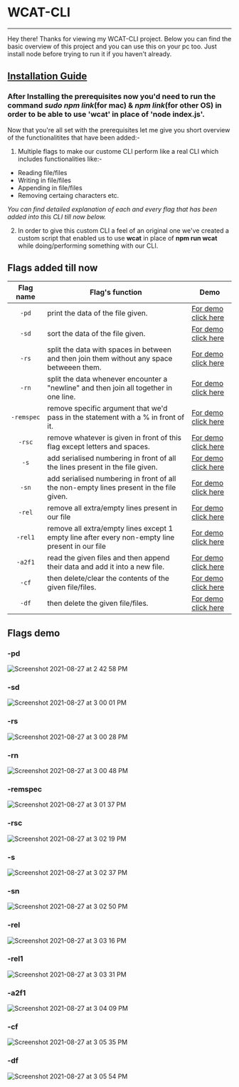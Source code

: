 # WCAT-CLI
----------

Hey there!
Thanks for viewing my WCAT-CLI project. Below you can find the basic overview of this project and you can use this on your pc too.
Just install node before trying to run it if you haven't already.

## [Installation Guide](https://docs.npmjs.com/downloading-and-installing-node-js-and-npm)
### After Installing the prerequisites now you'd need to run the command _sudo npm link_(for mac) & _npm link_(for other OS) in order to be able to use 'wcat' in place of 'node index.js'.

Now that you're all set with the prerequisites let me give you short overview of the functionalitites that have been added:-

1. Multiple flags to make our custome CLI perform like a real CLI which includes functionalities like:-
* Reading file/files
* Writing in file/files
* Appending in file/files
* Removing certaing characters
etc.

*_You can find detailed explanation of each and every flag that has been added into this CLI till now below._*


2. In order to give this custom CLI a feel of an original one we've created a custom script that enabled us to use **wcat** in place of **npm run wcat** while doing/performing something with our CLI.



## Flags added till now

Flag name | Flag's function | Demo
:---: | --- | ---
`-pd` | print the data of the file given. | [For demo click here](https://github.com/PIYUSH-01/WCAT-CLI/blob/main/README.md/#-pd)
`-sd` | sort the data of the file given. | [For demo click here](https://github.com/PIYUSH-01/WCAT-CLI/blob/main/README.md/#-sd)
`-rs` | split the data with spaces in between and then join them without any space betweeen them. | [For demo click here](https://github.com/PIYUSH-01/WCAT-CLI/blob/main/README.md/#-rs)
`-rn` | split the data whenever encounter a "newline" and then join all together in one line. | [For demo click here](https://github.com/PIYUSH-01/WCAT-CLI/blob/main/README.md/#-rn)
`-remspec` | remove specific argument that we'd pass in the statement with a % in front of it. | [For demo click here](https://github.com/PIYUSH-01/WCAT-CLI/blob/main/README.md/#-remspec)
`-rsc` | remove whatever is given in front of this flag except letters and spaces. | [For demo click here](https://github.com/PIYUSH-01/WCAT-CLI/blob/main/README.md/#-rsc)
`-s` | add serialised numbering in front of all the lines present in the file given. | [For demo click here](https://github.com/PIYUSH-01/WCAT-CLI/blob/main/README.md/#-s)
`-sn` | add serialised numbering in front of all the non-empty lines present in the file given. | [For demo click here](https://github.com/PIYUSH-01/WCAT-CLI/blob/main/README.md/#-sn)
`-rel` | remove all extra/empty lines present in our file | [For demo click here](https://github.com/PIYUSH-01/WCAT-CLI/blob/main/README.md/#-rel)
`-rel1` | remove all extra/empty lines except 1 empty line after every non-empty line present in our file | [For demo click here](https://github.com/PIYUSH-01/WCAT-CLI/blob/main/README.md/#-rel1)
`-a2f1` | read the given files and then append their data and add it into a new file. | [For demo click here](https://github.com/PIYUSH-01/WCAT-CLI/blob/main/README.md/#-a2f1)
`-cf` | then delete/clear the contents of the given file/files. | [For demo click here](https://github.com/PIYUSH-01/WCAT-CLI/blob/main/README.md/#-cf)
`-df` | then delete the given file/files. | [For demo click here](https://github.com/PIYUSH-01/WCAT-CLI/blob/main/README.md/#-df)


## Flags demo

<a name="-pd"></a>
### -pd
![Screenshot 2021-08-27 at 2 42 58 PM](https://user-images.githubusercontent.com/52041719/131103664-7c9cfc4a-633b-496c-9dce-20aa107199db.png)


<a name="-sd"></a>
### -sd
![Screenshot 2021-08-27 at 3 00 01 PM](https://user-images.githubusercontent.com/52041719/131107094-3a0840b7-287e-440e-b27d-d8c4e2dd9086.png)


<a name="-rs"></a>
### -rs
![Screenshot 2021-08-27 at 3 00 28 PM](https://user-images.githubusercontent.com/52041719/131107230-292384b4-f6a6-4e9e-b6ae-6428c49f3a0a.png)


<a name="-rn"></a>
### -rn
![Screenshot 2021-08-27 at 3 00 48 PM](https://user-images.githubusercontent.com/52041719/131107286-72f42666-7b7e-43af-ba6c-b644b527fa3a.png)


<a name="-remspec"></a>
### -remspec
![Screenshot 2021-08-27 at 3 01 37 PM](https://user-images.githubusercontent.com/52041719/131107430-fcdf3746-b10b-444e-9e0c-5b211a1e95a9.png)


<a name="-rsc"></a>
### -rsc
![Screenshot 2021-08-27 at 3 02 19 PM](https://user-images.githubusercontent.com/52041719/131107508-106b2fb1-06bd-4d52-988c-d3cf5e7b25be.png)


<a name="-s"></a>
### -s
![Screenshot 2021-08-27 at 3 02 37 PM](https://user-images.githubusercontent.com/52041719/131107580-2a8f52c2-a847-4773-85ca-b9c477b94c65.png)


<a name="-sn"></a>
### -sn
![Screenshot 2021-08-27 at 3 02 50 PM](https://user-images.githubusercontent.com/52041719/131107640-b1665f8e-0e6d-406d-8c84-44ba7e696b0e.png)


<a name="-rel"></a>
### -rel
![Screenshot 2021-08-27 at 3 03 16 PM](https://user-images.githubusercontent.com/52041719/131107778-238ef1e5-a2a6-40f5-8d12-cb725b4217f1.png)


<a name="-rel1"></a>
### -rel1
![Screenshot 2021-08-27 at 3 03 31 PM](https://user-images.githubusercontent.com/52041719/131107856-120ad06b-c82f-44ed-a36f-6dd69864d446.png)


<a name="-a2f1"></a>
### -a2f1
![Screenshot 2021-08-27 at 3 04 09 PM](https://user-images.githubusercontent.com/52041719/131107885-641005f2-bb90-4a65-a8b9-6cbe2656b283.png)


<a name="-cf"></a>
### -cf
![Screenshot 2021-08-27 at 3 05 35 PM](https://user-images.githubusercontent.com/52041719/131107938-094ec504-340d-4ac8-bde5-5bdb4bb0c01d.png)


<a name="-df"></a>
### -df
![Screenshot 2021-08-27 at 3 05 54 PM](https://user-images.githubusercontent.com/52041719/131107971-5d8c1e1a-cfb8-4c0c-922e-6e51b5f9ef5b.png)



